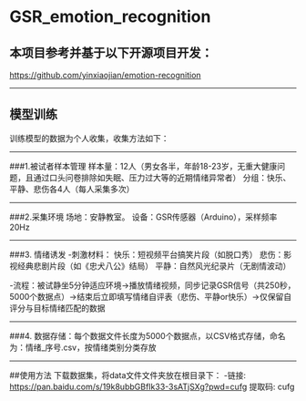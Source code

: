 # GSR_emotion_recognition
## 本项目参考并基于以下开源项目开发：
https://github.com/yinxiaojian/emotion-recognition

---

## 模型训练
训练模型的数据为个人收集，收集方法如下：

---

###1.被试者样本管理
样本量：12人（男女各半，年龄18-23岁，无重大健康问题，且通过口头问卷排除如失眠、压力过大等的近期情绪异常者）
分组：快乐、平静、悲伤各4人（每人采集多次）

---

###2.采集环境
场地：安静教室。
设备：GSR传感器（Arduino），采样频率20Hz

---

###3. 情绪诱发
-刺激材料：
快乐：短视频平台搞笑片段（如脱口秀）
悲伤：影视经典悲剧片段（如《忠犬八公》结局）
平静：自然风光纪录片（无剧情波动）

-流程：被试静坐5分钟适应环境→播放情绪视频，同步记录GSR信号（共250秒，5000个数据点）→结束后立即填写情绪自评表（悲伤、平静or快乐）→仅保留自评分与目标情绪匹配的数据

---

###4. 数据存储：每个数据文件长度为5000个数据点，以CSV格式存储，命名为：情绪_序号.csv，按情绪类别分类存放

---

##使用方法
下载数据集，将data文件文件夹放在根目录下：
-链接: https://pan.baidu.com/s/19k8ubbGBfIk33-3sATjSXg?pwd=cufg 提取码: cufg

